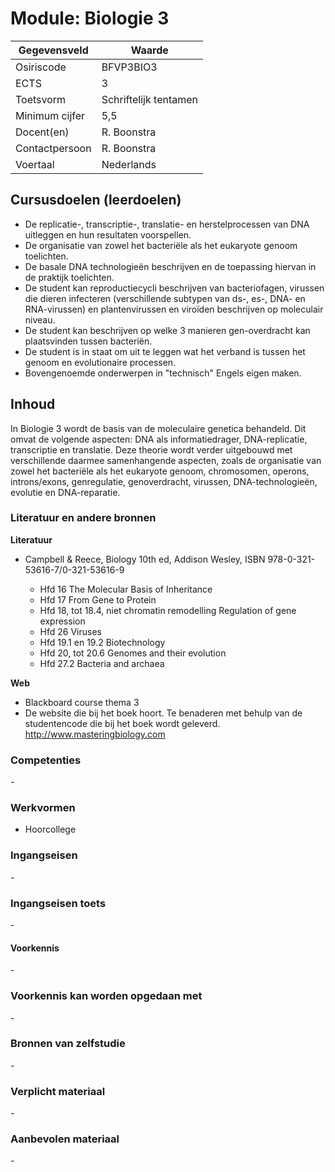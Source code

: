 # Module: Biologie 3

| Gegevensveld  | Waarde |
| ------------- | ------------- |
| Osiriscode  | BFVP3BIO3  |
| ECTS  | 3 |
| Toetsvorm  | Schriftelijk tentamen |
| Minimum cijfer  | 5,5 |
| Docent(en)  | R. Boonstra |
| Contactpersoon  | R. Boonstra |
| Voertaal  | Nederlands |

## Cursusdoelen (leerdoelen)

- De replicatie-, transcriptie-, translatie- en herstelprocessen van DNA uitleggen en hun resultaten voorspellen.  
- De organisatie van zowel het bacteriële als het eukaryote genoom toelichten.  
- De basale DNA technologieën beschrijven en de toepassing hiervan in de praktijk toelichten.  
- De student kan reproductiecycli beschrijven van bacteriofagen,  virussen die dieren infecteren (verschillende subtypen van ds-, es-, DNA- en RNA-virussen) en plantenvirussen en viroïden beschrijven op moleculair niveau.  
- De student kan beschrijven op welke 3 manieren gen-overdracht kan plaatsvinden tussen bacteriën.  
- De student is in staat om uit te leggen wat het verband is tussen het genoom en evolutionaire processen.  
- Bovengenoemde onderwerpen in "technisch" Engels eigen maken.  

## Inhoud

In Biologie 3 wordt de basis van de moleculaire genetica behandeld. Dit omvat de volgende aspecten: DNA als informatiedrager, DNA-replicatie, transcriptie en translatie. Deze theorie wordt verder uitgebouwd met verschillende daarmee samenhangende aspecten, zoals de organisatie van zowel het bacteriële als het eukaryote genoom, chromosomen, operons, introns/exons, genregulatie, genoverdracht, virussen, DNA-technologieën, evolutie en DNA-reparatie. 

### Literatuur en andere bronnen

**Literatuur**
- Campbell & Reece, Biology 10th ed, Addison Wesley, ISBN 978-0-321-53616-7/0-321-53616-9  

    - Hfd 16 The Molecular Basis of Inheritance  
    - Hfd 17 From Gene to Protein  
    - Hfd 18, tot 18.4, niet chromatin remodelling Regulation of gene expression  
    - Hfd 26 Viruses  
    - Hfd 19.1 en 19.2 Biotechnology  
    - Hfd 20, tot 20.6 Genomes and their evolution  
    - Hfd 27.2  Bacteria and archaea  



**Web**
- Blackboard course thema 3
- De website die bij het boek hoort. Te benaderen met behulp van de studentencode die bij het boek wordt geleverd. 
http://www.masteringbiology.com

### Competenties
\-

### Werkvormen  
- Hoorcollege

### Ingangseisen 
\- 

### Ingangseisen toets
\- 

#### Voorkennis
\-

### Voorkennis kan worden opgedaan met
\-

### Bronnen van zelfstudie
\-

### Verplicht materiaal
\-

### Aanbevolen materiaal
\-

